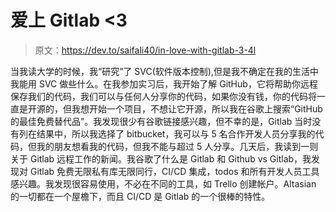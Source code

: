 # 爱上 Gitlab <3

> 原文：<https://dev.to/saifali40/in-love-with-gitlab-3-4l>

当我读大学的时候，我“研究”了 SVC(软件版本控制),但是我不确定在我的生活中我能用 SVC 做些什么。在我参加实习后，我开始了解 GitHub，它将帮助你远程保存我们的代码，我们可以与任何人分享你的代码，如果你没有钱，你的代码将一直是开源的，但我想开始一个项目，不想让它开源，所以我在谷歌上搜索“GitHub 的最佳免费替代品”。我发现很少有谷歌链接感兴趣，但不幸的是，Gitlab 当时没有列在结果中，所以我选择了 bitbucket，我可以与 5 名合作开发人员分享我的代码，但我的朋友想看我的代码，但我不能与超过 5 人分享。几天后，我读到一则关于 Gitlab 远程工作的新闻。我谷歌了什么是 Gitlab 和 Github vs Gitlab，我发现对 Gitlab 免费无限私有库无限同行，CI/CD 集成，todos 和所有开发人员工具感兴趣。我发现很容易使用，不必在不同的工具，如 Trello 创建帐户。Altasian 的一切都在一个屋檐下，而且 CI/CD 是 Gitlab 的一个很棒的特性。